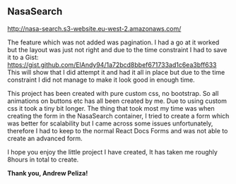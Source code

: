 ## NasaSearch 

http://nasa-search.s3-website.eu-west-2.amazonaws.com/

The feature which was not added was pagination. I had a go at it worked but the layout was just not right and due to the time constraint I had to save it to a Gist: https://gist.github.com/ElAndy94/1a72bcd8bbef671733ad1c6ea3bff633 This will show that I did attempt it and had it all in place but due to the time constraint I did not manage to make it look good in enough time. 

This project has been created with pure custom css, no bootstrap. So all animations on buttons etc has all been created by me. Due to using custom css it took a tiny bit longer. The thing that took most my time was when creating the form in the NasaSearch container, I tried to create a form which was better for scalability but I came across some issues unfortunately, therefore I had to keep to the normal React Docs Forms and was not able to create an advanced form. 

I hope you enjoy the little project I have created, It has taken me roughly 8hours in total to create.

**Thank you, Andrew Peliza!**
